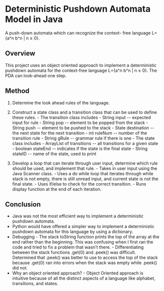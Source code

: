 # Deterministic Pushdown Automata Model in Java

A push-down automata which can recognize the context-
free language L={a^n b^n | n ≥ 0}.

## Overview
This project uses an object oriented approach to implement a deterministic pushdown automata for the context-free language L={a^n b^n | n ≥ 0}.  The PDA can look-ahead one step.

## Method
1. Determine the look ahead rules of the language.

2. Construct a state class and a transition class that can be used to define these rules.
       - The transition class includes 
              - String input -- expected input for rule
              - String pop -- element to be popped from the stack
              - String push -- element to be pushed to the stack
              - State destination -- the next state for the next transition
              - int ruleNum -- number of the transition rule
              - String gRule -- grammar rule if there is one
       - The state class includes
              - ArrayList of transitions -- all transitions for a given state
              - boolean stateEnd -- indicates if the state is the final state
              - String stateID -- name of the state, used to print

3. Develop a loop that can iterate through user input, determine which rule should be used, and implement that rule.
       - Takes in user input using the Java Scanner class.
       - Uses a do while loop that iterates through while stack is not empty, there is still unread input, and current state is not the final state.
       - Uses if/else to check for the correct transition.
       - Runs display function at the end of each iteration.

## Conclusion
- Java was not the most efficient way to implement a deterministic pushdown automata.
- Python would have offered a simpler way to implement a deterministic pushdown automata for this language by using a dictionary.
- Debugging
       - The stack toString function prints the top of the array at the end rather than the beginning.  This was confusing when I first ran the code and tried to fix a problem that wasn’t there.
       - Differentiating between the stack functions .get(0) and .peek() was difficult.  Determined that .peek() was better to use to access the top of the stack because .get(0) ran into errors when the stack was empty while .peek() did not.
- Why an object oriented approach?
       - Object Oriented approach is intuitive because of all the distinct aspects of a language like alphabet, transitions, and states.  

